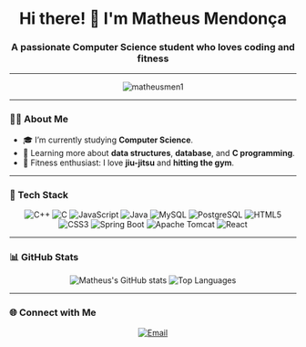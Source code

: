<h1 align="center">Hi there! 👋 I'm Matheus Mendonça</h1>
<h3 align="center">A passionate Computer Science student who loves coding and fitness</h3>

---

<p align="center">
  <img src="https://komarev.com/ghpvc/?username=matheusmen1&label=Profile%20views&color=0e75b6&style=flat" alt="matheusmen1" />
</p>

---

### 🧑‍💻 About Me
- 🎓 I’m currently studying **Computer Science**.
- 🌱 Learning more about **data structures**, **database**, and **C programming**.
- 🥋 Fitness enthusiast: I love **jiu-jitsu** and **hitting the gym**.

---

### 🔧 Tech Stack
<div align="center">
  <div align="center">
  <img src="https://img.shields.io/badge/C%2B%2B-00599C?style=for-the-badge&logo=cplusplus&logoColor=white" alt="C++" />
  <img src="https://img.shields.io/badge/C-00599C?style=for-the-badge&logo=c&logoColor=white" alt="C" />
  <img src="https://img.shields.io/badge/JavaScript-F7DF1E?style=for-the-badge&logo=javascript&logoColor=black" alt="JavaScript" />
  <img src="https://img.shields.io/badge/Java-007396?style=for-the-badge&logo=java&logoColor=white" alt="Java" />
  <img src="https://img.shields.io/badge/MySQL-4479A1?style=for-the-badge&logo=mysql&logoColor=white" alt="MySQL" />
  <img src="https://img.shields.io/badge/PostgreSQL-336791?style=for-the-badge&logo=postgresql&logoColor=white" alt="PostgreSQL" />
  <img src="https://img.shields.io/badge/HTML5-E34F26?style=for-the-badge&logo=html5&logoColor=white" alt="HTML5" />
  <img src="https://img.shields.io/badge/CSS3-1572B6?style=for-the-badge&logo=css3&logoColor=white" alt="CSS3" />
  <img src="https://img.shields.io/badge/Spring%20Boot-6DB33F?style=for-the-badge&logo=springboot&logoColor=white" alt="Spring Boot" />
  <img src="https://img.shields.io/badge/Apache%20Tomcat-F8DC75?style=for-the-badge&logo=apachetomcat&logoColor=black" alt="Apache Tomcat" />
  <img src="https://img.shields.io/badge/React-61DAFB?style=for-the-badge&logo=react&logoColor=black" alt="React" />
</div>

</div>

---

### 📊 GitHub Stats
<p align="center">
  <img src="https://github-readme-stats.vercel.app/api?username=matheusmen1&show_icons=true&theme=radical" alt="Matheus's GitHub stats" />
  <img src="https://github-readme-stats.vercel.app/api/top-langs/?username=matheusmen1&layout=compact&theme=radical" alt="Top Languages" />
</p>

---

### 🌐 Connect with Me
<p align="center">
  <a href="mailto:antonuccimatheus1@outlook.com" target="_blank">
    <img src="https://img.shields.io/badge/Email-D14836?style=for-the-badge&logo=gmail&logoColor=white" alt="Email" />
  </a>
</p>
